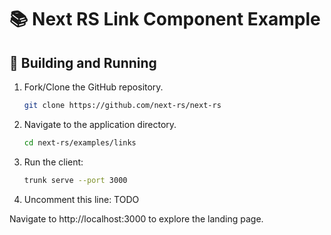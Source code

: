 # 📚 Next RS Link Component Example

## 🚀 Building and Running

1. Fork/Clone the GitHub repository.

	```bash
	git clone https://github.com/next-rs/next-rs
	```

1. Navigate to the application directory.

	```bash
	cd next-rs/examples/links
	```

1. Run the client:

	```sh
	trunk serve --port 3000
	```
1. Uncomment this line:
	TODO

Navigate to http://localhost:3000 to explore the landing page.
